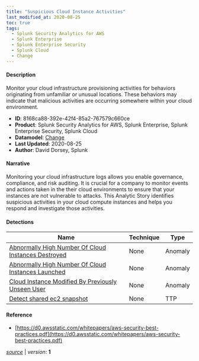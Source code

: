 ```yaml
---
title: "Suspicious Cloud Instance Activities"
last_modified_at: 2020-08-25
toc: true
tags:
  - Splunk Security Analytics for AWS
  - Splunk Enterprise
  - Splunk Enterprise Security
  - Splunk Cloud
  - Change
---
```


#### Description

Monitor your cloud infrastructure provisioning activities for behaviors originating from unfamiliar or unusual locations. These behaviors may indicate that malicious activities are occurring somewhere within your cloud environment.

- **ID**: 8168ca88-392e-42f4-85a2-767579c660ce
- **Product**: Splunk Security Analytics for AWS, Splunk Enterprise, Splunk Enterprise Security, Splunk Cloud
- **Datamodel**: [Change](https://docs.splunk.com/Documentation/CIM/latest/User/Change)
- **Last Updated**: 2020-08-25
- **Author**: David Dorsey, Splunk

#### Narrative

Monitoring your cloud infrastructure logs allows you enable governance, compliance, and risk auditing. It is crucial for a company to monitor events and actions taken in the their cloud environments to ensure that your instances are not vulnerable to attacks. This Analytic Story identifies suspicious activities in your cloud compute instances and helps you respond and investigate those activities.

#### Detections

| Name        | Technique   | Type         |
| ----------- | ----------- |--------------|
| [Abnormally High Number Of Cloud Instances Destroyed](/cloud/abnormally_high_number_of_cloud_instances_destroyed/) | None | Anomaly |
| [Abnormally High Number Of Cloud Instances Launched](/cloud/abnormally_high_number_of_cloud_instances_launched/) | None | Anomaly |
| [Cloud Instance Modified By Previously Unseen User](/cloud/cloud_instance_modified_by_previously_unseen_user/) | None | Anomaly |
| [Detect shared ec2 snapshot](/cloud/detect_shared_ec2_snapshot/) | None | TTP |

#### Reference

* [https://d0.awsstatic.com/whitepapers/aws-security-best-practices.pdf](https://d0.awsstatic.com/whitepapers/aws-security-best-practices.pdf)



[*source*](https://github.com/splunk/security_content/tree/develop/stories/suspicious_cloud_instance_activities.yml) \| *version*: **1**
